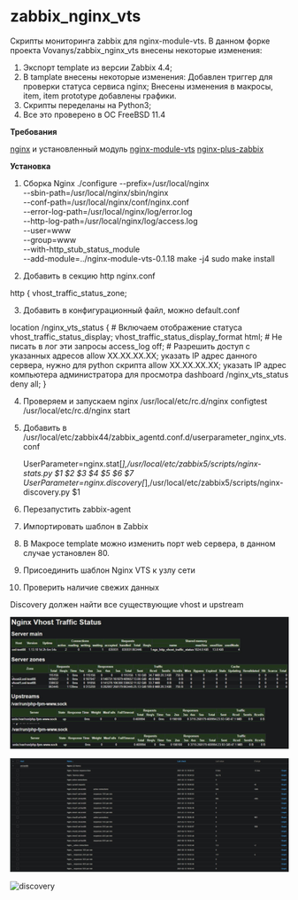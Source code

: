 # zabbix_nginx_vts
Скрипты мониторинга zabbix для nginx-module-vts.
В данном форке проекта Vovanys/zabbix_nginx_vts внесены некоторые изменения:
1. Экспорт template из версии Zabbix 4.4;
2. В tamplate внесены некоторые изменения:
   Добавлен триггер для проверки статуса сервиса nginx;
   Внесены изменения в макросы, item, item prototype добавлены графики.
3. Скрипты переделаны на Python3;
4. Все это проверено в ОС FreeBSD 11.4

**Требования**

[nginx](https://nginx.org/ru/) и установленный модуль [nginx-module-vts](https://github.com/vozlt/nginx-module-vts)
[nginx-plus-zabbix](https://github.com/sunrules/zabbix_nginx_vts)


**Установка**

1. Сборка Nginx
./configure --prefix=/usr/local/nginx \
--sbin-path=/usr/local/nginx/sbin/nginx \
--conf-path=/usr/local/nginx/conf/nginx.conf \
--error-log-path=/usr/local/nginx/log/error.log \
--http-log-path=/usr/local/nginx/log/access.log \
--user=www \
--group=www \
--with-http_stub_status_module \
--add-module=../nginx-module-vts-0.1.18 
make -j4
sudo make  install

2. Добавить в секцию http 
nginx.conf

http {
vhost_traffic_status_zone;

3. Добавить в конфигурационный файл, можно default.conf

location /nginx_vts_status {
    # Включаем отображение статуса
    vhost_traffic_status_display;
    vhost_traffic_status_display_format html;
    # Не писать в лог эти запросы
    access_log off;
    # Разрешить доступ с указанных адресов
    allow XX.XX.XX.XX; указать IP адрес данного сервера, нужно для python скрипта 
    allow XX.XX.XX.XX; указать IP адрес компьютера администратора для просмотра dashboard /nginx_vts_status
    deny all;
 }
 
4. Проверяем и запускаем nginx
/usr/local/etc/rc.d/nginx configtest
/usr/local/etc/rc.d/nginx start
4. Добавить в /usr/local/etc/zabbix44/zabbix_agentd.conf.d/userparameter_nginx_vts.conf
 
   UserParameter=nginx.stat[*],/usr/local/etc/zabbix5/scripts/nginx-stats.py $1 $2 $3 $4 $5 $6 $7
   UserParameter=nginx.discovery[*],/usr/local/etc/zabbix5/scripts/nginx-discovery.py $1

 5. Перезапустить zabbix-agent
 6. Импортировать шаблон в Zabbix
 7. В Макросе template можно изменить порт web сервера, в данном случае установлен 80.
 8. Присоединить шаблон Nginx VTS к узлу сети
 9. Проверить наличие свежих данных
 
 Discovery должен найти все существующие vhost и upstream

![vts_status_boar](https://github.com/sunrules/zabbix_nginx_vts/blob/master/img/nginx_vts_status_board.jpg?raw=true)

![lastdata](https://github.com/sunrules/zabbix_nginx_vts/blob/master/img/lastdata.jpg?raw=true)

![discovery](https://github.com/sunrules/zabbix_nginx_vts/blob/master/img/discovery.jpg?raw=true)
